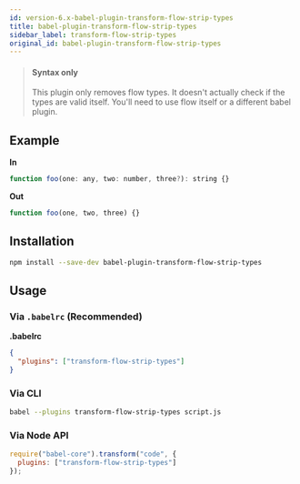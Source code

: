 ```yaml
---
id: version-6.x-babel-plugin-transform-flow-strip-types
title: babel-plugin-transform-flow-strip-types
sidebar_label: transform-flow-strip-types
original_id: babel-plugin-transform-flow-strip-types
---
```


> #### Syntax only
> 
> This plugin only removes flow types. It doesn't actually check if the types are valid itself. You'll need to use flow itself or a different babel plugin.

## Example

**In**

```javascript
function foo(one: any, two: number, three?): string {}
```

**Out**

```javascript
function foo(one, two, three) {}
```

## Installation

```sh
npm install --save-dev babel-plugin-transform-flow-strip-types
```

## Usage

### Via `.babelrc` (Recommended)

**.babelrc**

```json
{
  "plugins": ["transform-flow-strip-types"]
}
```

### Via CLI

```sh
babel --plugins transform-flow-strip-types script.js
```

### Via Node API

```javascript
require("babel-core").transform("code", {
  plugins: ["transform-flow-strip-types"]
});
```

